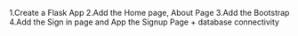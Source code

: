 1.Create a Flask App
2.Add the Home page, About Page
3.Add the Bootstrap
4.Add the Sign in page and App the Signup Page + database connectivity
